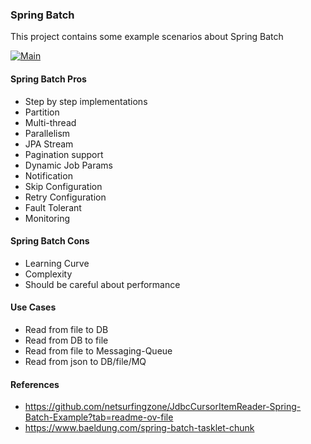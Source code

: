 ### Spring Batch
This project contains some example scenarios about Spring Batch

[![Main](https://github.com/senolatac/spring-batch-demo/actions/workflows/main.yml/badge.svg)](https://github.com/senolatac/spring-batch-demo/actions/workflows/main.yml)

#### Spring Batch Pros
- Step by step implementations
- Partition
- Multi-thread
- Parallelism
- JPA Stream
- Pagination support
- Dynamic Job Params
- Notification
- Skip Configuration
- Retry Configuration
- Fault Tolerant
- Monitoring

#### Spring Batch Cons
- Learning Curve
- Complexity
- Should be careful about performance

#### Use Cases
- Read from file to DB
- Read from DB to file
- Read from file to Messaging-Queue
- Read from json to DB/file/MQ 

#### References
- https://github.com/netsurfingzone/JdbcCursorItemReader-Spring-Batch-Example?tab=readme-ov-file
- https://www.baeldung.com/spring-batch-tasklet-chunk